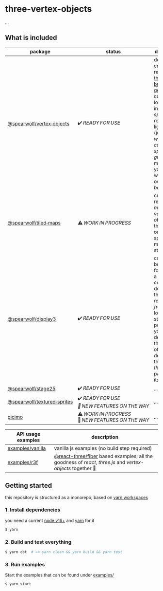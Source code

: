 # three-vertex-objects

...

## What is included

| package | status |  description |
|-|-|-|
| [@spearwolf/vertex&#x2011;objects](./packages/vertex-objects/) | :heavy_check_mark:&#x202f;_READY&#x202f;FOR&#x202f;USE_ | describe, create and render [three.js &rarr; buffer geometries](https://threejs.org/) containing lots of instances of _sprites_. render at light speed (just one _webgl draw call_ per _sprite group_) and manage your sprites with your own _object based_ api |
| [@spearwolf/tiled&#x2011;maps](./packages/tiled-maps/) | :warning:&#x202f;*WORK&#x202f;IN&#x202f;PROGRESS* | create and render _2d-maps_ (with _vertex-objects_) that are laid out in a 2d spatial grid map data structure |
| [@spearwolf/display3](./packages/display3/) | :heavy_check_mark:&#x202f;_READY&#x202f;FOR&#x202f;USE_ | cosy boilerplate for creating a _three.js canvas_ and dealing with the _init_, _resize_ and _frame_ event loop. nice starting point for your _three.js_ demos, there is no other dependency than the _three.js_ package itself |
| [@spearwolf/stage25](./packages/stage25/) | :heavy_check_mark:&#x202f;_READY&#x202f;FOR&#x202f;USE_ | ... |
| [@spearwolf/textured&#x2011;sprites](./packages/textured-sprites/)| :heavy_check_mark:&#x202f;*READY&#x202f;FOR&#x202f;USE :rocket:&#x202f;NEW&#x202f;FEATURES&#x202f;ON&#x202f;THE&#x202f;WAY* | ... |
| [picimo](./packages/picimo/) | :warning:&#x202f;*WORK&#x202f;IN&#x202f;PROGRESS* :rocket:&#x202f;*NEW&#x202f;FEATURES&#x202f;ON&#x202f;THE&#x202f;WAY* | ... |

| API usage examples | description |
|-|-|
| [examples/vanilla](./examples/vanilla/) | vanilla js examples (no build step required) |
| [examples/r3f](./examples/r3f/) | [@react-three/fiber](https://github.com/pmndrs/react-three-fiber) based examples; all the goodness of *react*, *three.js* and *vertex-objects* together :rocket: |


## Getting started

this repository is structured as a monorepo; based on [yarn workspaces](https://yarnpkg.com/features/workspaces)

### 1. Install dependencies

you need a current [node v16+](https://nodejs.org/) and [yarn](https://yarnpkg.com/) for it

```sh
$ yarn
```

### 2. Build and test everything

```sh
$ yarn cbt  # => yarn clean && yarn build && yarn test
```

### 3. Run examples

Start the examples that can be found under [examples/](./examples/)

```sh
$ yarn start
```
